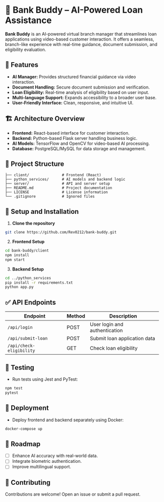 # 🏦 Bank Buddy – AI-Powered Loan Assistance

**Bank Buddy** is an AI-powered virtual branch manager that streamlines loan applications using video-based customer interaction. It offers a seamless, branch-like experience with real-time guidance, document submission, and eligibility evaluation.

## 🚀 Features
- **AI Manager:** Provides structured financial guidance via video interaction.  
- **Document Handling:** Secure document submission and verification.  
- **Loan Eligibility:** Real-time analysis of eligibility based on user input.  
- **Multi-language Support:** Expands accessibility to a broader user base.  
- **User-Friendly Interface:** Clean, responsive, and intuitive UI.  

## 🏗️ Architecture Overview
- **Frontend:** React-based interface for customer interaction.  
- **Backend:** Python-based Flask server handling business logic.  
- **AI Models:** TensorFlow and OpenCV for video-based AI processing.  
- **Database:** PostgreSQL/MySQL for data storage and management.  

## 📂 Project Structure
```plaintext
├── client/               # Frontend (React)
├── python_services/      # AI models and backend logic
├── server/               # API and server setup
├── README.md             # Project documentation
├── LICENSE               # License information
└── .gitignore            # Ignored files  
```

## 🎯 Setup and Installation
1. **Clone the repository**  
```bash
git clone https://github.com/Rev0212/bank-buddy.git
```
2. **Frontend Setup**  
```bash
cd bank-buddy/client  
npm install  
npm start  
```
3. **Backend Setup**  
```bash
cd ../python_services  
pip install -r requirements.txt  
python app.py  
```

## ✅ API Endpoints
| Endpoint             | Method | Description                         |
|---------------------|--------|-------------------------------------|
| `/api/login`         | POST   | User login and authentication       |
| `/api/submit-loan`   | POST   | Submit loan application data        |
| `/api/check-eligibility` | GET   | Check loan eligibility             |

## 🧪 Testing
- Run tests using Jest and PyTest:  
```bash
npm test  
pytest  
```

## 🚀 Deployment
- Deploy frontend and backend separately using Docker:  
```bash
docker-compose up  
```

## 📌 Roadmap
- [ ] Enhance AI accuracy with real-world data.  
- [ ] Integrate biometric authentication.  
- [ ] Improve multilingual support.  

## 🤝 Contributing
Contributions are welcome! Open an issue or submit a pull request.  
